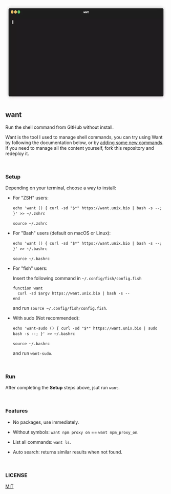 <img src="demo.webp" width="600" height="300" />

## want

Run the shell command from GitHub without install.

Want is the tool I used to manage shell commands, you can try using Want by following the documentation below,
or by [adding some new commands](https://github.com/unix/want/issues/new). If you need to manage all the content yourself,
fork this repository and redeploy it.

<br/>

### Setup

Depending on your terminal, choose a way to install:

- For "ZSH" users:

  `echo 'want () { curl -sd "$*" https://want.unix.bio | bash -s --; }' >> ~/.zshrc`

  `source ~/.zshrc`

- For "Bash" users (default on macOS or Linux):

  `echo 'want () { curl -sd "$*" https://want.unix.bio | bash -s --; }' >> ~/.bashrc`

  `source ~/.bashrc`

- For "fish" users:

  Insert the following command in `~/.config/fish/config.fish`

  ```fish
  function want
    curl -sd $argv https://want.unix.bio | bash -s --
  end
  ```

  and run `source ~/.config/fish/config.fish`.

- With sudo (Not recommended):

  `echo 'want-sudo () { curl -sd "$*" https://want.unix.bio | sudo bash -s --; }' >> ~/.bashrc`

  `source ~/.bashrc`

  and run `want-sudo`.

<br/>

### Run

After completing the **Setup** steps above, jsut run `want`.

<br/>

### Features

- No packages, use immediately.

- Without symbols: `want npm proxy on` == `want npm_proxy_on`.

- List all commands: `want ls`.

- Auto search: returns similar results when not found.

<br/>

### LICENSE

[MIT](https://raw.githubusercontent.com/unix/want/master/LICENSE)

